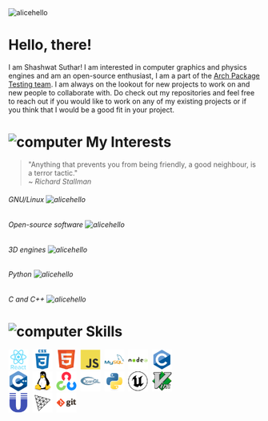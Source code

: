 <img src="https://media.giphy.com/media/qew5DK5ZtIbIs/giphy.gif" alt="alicehello" style="width:100px;"/>

# Hello, there!
I am Shashwat Suthar! I am interested in computer graphics and physics engines and am an open-source enthusiast, I am a part of the [Arch Package Testing team](https://wiki.archlinux.org/title/Arch_Testing_Team). I am always on the lookout for new projects to work on and new people to collaborate with. Do check out my repositories and feel free to reach out if you would like to work on any of my existing projects or if you think that I would be a good fit in your project. 

# <img src="https://media.giphy.com/media/CN8RJQ9PWBk5y/giphy.gif" alt="computer" style="width:50px;"/> My Interests
> "Anything that prevents you from being friendly, a good neighbour, is a terror tactic."
> <br/>~ _Richard Stallman_

###### GNU/Linux <img src="https://media.giphy.com/media/MCRQ0Nkn4KfeQDdM7N/giphy.gif" alt="alicehello" style="width:55px;"/>
###### Open-source software <img src="https://media.giphy.com/media/H3GAQuxmMVshiczfbC/giphy.gif" alt="alicehello" style="width:12px;"/>
###### 3D engines <img src="https://media.giphy.com/media/jpyc96qzPcpUs/giphy.gif" alt="alicehello" style="width:10px;"/>
###### Python <img src="https://media.giphy.com/media/LMt9638dO8dftAjtco/giphy.gif" alt="alicehello" style="width:10px;"/>
###### C and C++ <img src="https://media.giphy.com/media/hQEDZg7uiWE2FVnbmC/giphy.gif" alt="alicehello" style="width:10px;"/>

# <img src="https://media.giphy.com/media/1o1lMvqAhw55UMCqzo/giphy.gif" alt="computer" style="width:50px;"/> Skills
<div>
  <img src="https://github.com/devicons/devicon/blob/master/icons/react/react-original-wordmark.svg" title="React" alt="React" width="40" height="40"/>&nbsp;
  <img src="https://github.com/devicons/devicon/blob/master/icons/css3/css3-plain-wordmark.svg"  title="CSS3" alt="CSS" width="40" height="40"/>&nbsp;
  <img src="https://github.com/devicons/devicon/blob/master/icons/html5/html5-original.svg" title="HTML5" alt="HTML" width="40" height="40"/>&nbsp;
  <img src="https://github.com/devicons/devicon/blob/master/icons/javascript/javascript-original.svg" title="JavaScript" alt="JavaScript" width="40" height="40"/>&nbsp;
  <img src="https://github.com/devicons/devicon/blob/master/icons/mysql/mysql-original-wordmark.svg" title="MySQL"  alt="MySQL" width="40" height="40"/>&nbsp;
  <img src="https://github.com/devicons/devicon/blob/master/icons/nodejs/nodejs-original-wordmark.svg" title="NodeJS" alt="NodeJS" width="40" height="40"/>&nbsp;
  <img src="https://github.com/devicons/devicon/blob/master/icons/c/c-original.svg" title="NodeJS" alt="NodeJS" width="40" height="40"/>&nbsp;
  <br/>
  <img src="https://github.com/devicons/devicon/blob/master/icons/cplusplus/cplusplus-original.svg" title="NodeJS" alt="NodeJS" width="40" height="40"/>&nbsp;
  <img src="https://github.com/devicons/devicon/blob/master/icons/linux/linux-original.svg" title="NodeJS" alt="NodeJS" width="40" height="40"/>&nbsp;
  <img src="https://github.com/devicons/devicon/blob/master/icons/opencv/opencv-original.svg" title="NodeJS" alt="NodeJS" width="40" height="40"/>&nbsp;
  <img src="https://github.com/devicons/devicon/blob/master/icons/opengl/opengl-original.svg" title="NodeJS" alt="NodeJS" width="40" height="40"/>&nbsp;
  <img src="https://github.com/devicons/devicon/blob/master/icons/python/python-original.svg" title="NodeJS" alt="NodeJS" width="40" height="40"/>&nbsp;
  <img src="https://github.com/devicons/devicon/blob/master/icons/unrealengine/unrealengine-original.svg" title="NodeJS" alt="NodeJS" width="40" height="40"/>&nbsp;
  <img src="https://github.com/devicons/devicon/blob/master/icons/vim/vim-original.svg" title="NodeJS" alt="NodeJS" width="40" height="40"/>&nbsp;
  <br/>
  <img src="https://github.com/devicons/devicon/blob/master/icons/unix/unix-original.svg" title="NodeJS" alt="NodeJS" width="40" height="40"/>&nbsp;
  <img src="https://github.com/devicons/devicon/blob/master/icons/threejs/threejs-original.svg" title="NodeJS" alt="NodeJS" width="40" height="40"/>&nbsp;
  <img src="https://github.com/devicons/devicon/blob/master/icons/git/git-original-wordmark.svg" title="Git" **alt="Git" width="40" height="40"/>
  
  
</div>
